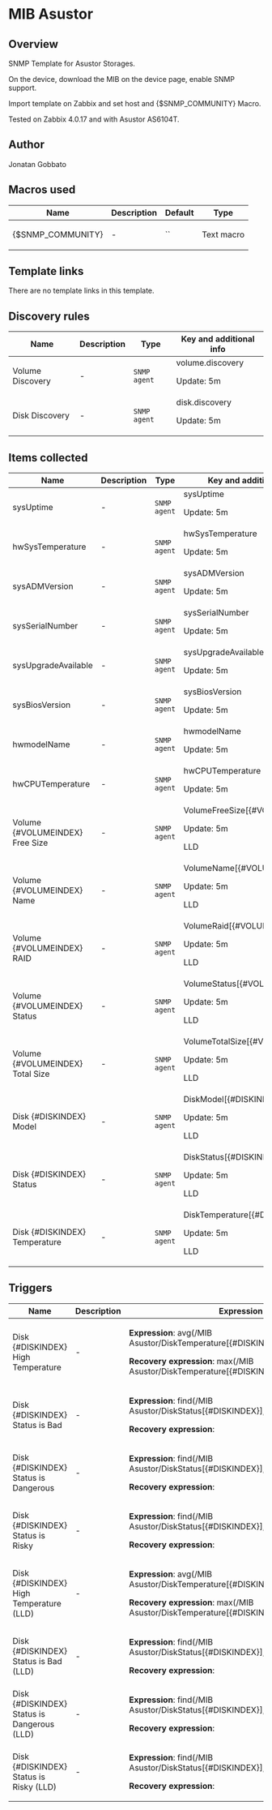 # MIB Asustor

## Overview

SNMP Template for Asustor Storages.


On the device, download the MIB on the device page, enable SNMP support.


Import template on Zabbix and set host and {$SNMP\_COMMUNITY} Macro.


 


Tested on Zabbix 4.0.17 and with Asustor AS6104T.



## Author

Jonatan Gobbato

## Macros used

|Name|Description|Default|Type|
|----|-----------|-------|----|
|{$SNMP_COMMUNITY}|<p>-</p>|``|Text macro|


## Template links

There are no template links in this template.

## Discovery rules

|Name|Description|Type|Key and additional info|
|----|-----------|----|----|
|Volume Discovery|<p>-</p>|`SNMP agent`|volume.discovery<p>Update: 5m</p>|
|Disk Discovery|<p>-</p>|`SNMP agent`|disk.discovery<p>Update: 5m</p>|


## Items collected

|Name|Description|Type|Key and additional info|
|----|-----------|----|----|
|sysUptime|<p>-</p>|`SNMP agent`|sysUptime<p>Update: 5m</p>|
|hwSysTemperature|<p>-</p>|`SNMP agent`|hwSysTemperature<p>Update: 5m</p>|
|sysADMVersion|<p>-</p>|`SNMP agent`|sysADMVersion<p>Update: 5m</p>|
|sysSerialNumber|<p>-</p>|`SNMP agent`|sysSerialNumber<p>Update: 5m</p>|
|sysUpgradeAvailable|<p>-</p>|`SNMP agent`|sysUpgradeAvailable<p>Update: 5m</p>|
|sysBiosVersion|<p>-</p>|`SNMP agent`|sysBiosVersion<p>Update: 5m</p>|
|hwmodelName|<p>-</p>|`SNMP agent`|hwmodelName<p>Update: 5m</p>|
|hwCPUTemperature|<p>-</p>|`SNMP agent`|hwCPUTemperature<p>Update: 5m</p>|
|Volume {#VOLUMEINDEX} Free Size|<p>-</p>|`SNMP agent`|VolumeFreeSize[{#VOLUMEINDEX}]<p>Update: 5m</p><p>LLD</p>|
|Volume {#VOLUMEINDEX} Name|<p>-</p>|`SNMP agent`|VolumeName[{#VOLUMEINDEX}]<p>Update: 5m</p><p>LLD</p>|
|Volume {#VOLUMEINDEX} RAID|<p>-</p>|`SNMP agent`|VolumeRaid[{#VOLUMEINDEX}]<p>Update: 5m</p><p>LLD</p>|
|Volume {#VOLUMEINDEX} Status|<p>-</p>|`SNMP agent`|VolumeStatus[{#VOLUMEINDEX}]<p>Update: 5m</p><p>LLD</p>|
|Volume {#VOLUMEINDEX} Total Size|<p>-</p>|`SNMP agent`|VolumeTotalSize[{#VOLUMEINDEX}]<p>Update: 5m</p><p>LLD</p>|
|Disk {#DISKINDEX} Model|<p>-</p>|`SNMP agent`|DiskModel[{#DISKINDEX}]<p>Update: 5m</p><p>LLD</p>|
|Disk {#DISKINDEX} Status|<p>-</p>|`SNMP agent`|DiskStatus[{#DISKINDEX}]<p>Update: 5m</p><p>LLD</p>|
|Disk {#DISKINDEX} Temperature|<p>-</p>|`SNMP agent`|DiskTemperature[{#DISKINDEX}]<p>Update: 5m</p><p>LLD</p>|


## Triggers

|Name|Description|Expression|Priority|
|----|-----------|----------|--------|
|Disk {#DISKINDEX} High Temperature|<p>-</p>|<p>**Expression**: avg(/MIB Asustor/DiskTemperature[{#DISKINDEX}],5m)>=55</p><p>**Recovery expression**: max(/MIB Asustor/DiskTemperature[{#DISKINDEX}],5m)<50</p>|high|
|Disk {#DISKINDEX} Status is Bad|<p>-</p>|<p>**Expression**: find(/MIB Asustor/DiskStatus[{#DISKINDEX}],,"like","Bad")=1</p><p>**Recovery expression**: </p>|disaster|
|Disk {#DISKINDEX} Status is Dangerous|<p>-</p>|<p>**Expression**: find(/MIB Asustor/DiskStatus[{#DISKINDEX}],,"like","Dangerous")=1</p><p>**Recovery expression**: </p>|high|
|Disk {#DISKINDEX} Status is Risky|<p>-</p>|<p>**Expression**: find(/MIB Asustor/DiskStatus[{#DISKINDEX}],,"like","Risky")=1</p><p>**Recovery expression**: </p>|average|
|Disk {#DISKINDEX} High Temperature (LLD)|<p>-</p>|<p>**Expression**: avg(/MIB Asustor/DiskTemperature[{#DISKINDEX}],5m)>=55</p><p>**Recovery expression**: max(/MIB Asustor/DiskTemperature[{#DISKINDEX}],5m)<50</p>|high|
|Disk {#DISKINDEX} Status is Bad (LLD)|<p>-</p>|<p>**Expression**: find(/MIB Asustor/DiskStatus[{#DISKINDEX}],,"like","Bad")=1</p><p>**Recovery expression**: </p>|disaster|
|Disk {#DISKINDEX} Status is Dangerous (LLD)|<p>-</p>|<p>**Expression**: find(/MIB Asustor/DiskStatus[{#DISKINDEX}],,"like","Dangerous")=1</p><p>**Recovery expression**: </p>|high|
|Disk {#DISKINDEX} Status is Risky (LLD)|<p>-</p>|<p>**Expression**: find(/MIB Asustor/DiskStatus[{#DISKINDEX}],,"like","Risky")=1</p><p>**Recovery expression**: </p>|average|

